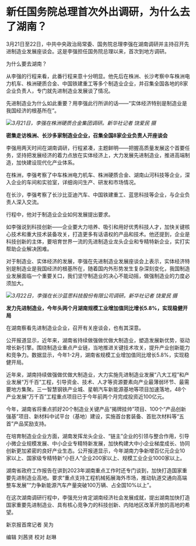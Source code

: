 # 新任国务院总理首次外出调研，为什么去了湖南？

3月21日至22日，中共中央政治局常委、国务院总理李强在湖南调研并主持召开先进制造业发展座谈会。这是李强担任国务院总理以来，首次到地方调研。

为什么要去湖南？

从李强的行程来看，此番行程来意十分明显。他先后在株洲、长沙考察中车株洲电力机车、株洲硬质合金、中国铁建重工等多个制造业企业，并召集全国各地的8家企业负责人，专门就先进制造业发展谈了情况。

先进制造业为什么如此重要？用李强此行所讲的话——“实体经济特别是制造业是我国经济的根基所在”。

![](https://inews.gtimg.com/news_bt/OfMY87dGd8FL1kuzKo5PQ4LK2b6wG82cpeNDPVEy7V2X0AA/1000)_3月21日，李强在株洲硬质合金集团调研。新华社记者
饶爱民 摄_

**密集走访株洲、长沙多家制造业企业，召集全国8家企业负责人开座谈会**

李强用两天时间在湖南调研，行程紧凑，主题鲜明——把握高质量发展这个首要任务，坚持把发展经济的着力点放在实体经济上，大力发展先进制造业，推进高端制造，加快建设现代化产业体系。

在株洲，李强考察了中车株洲电力机车、株洲硬质合金、湖南山河科技等企业，深入企业的车间和实验室，详细询问生产、研发和市场情况。

在长沙，李强考察了长沙比亚迪汽车、中国铁建重工、蓝思科技等企业，与企业负责人深入交流。

行程中，他对于制造业企业如何发展提出要求。

如李强说到科技创新——企业要大力培养、吸引和用好优秀科技人才，加快关键核心技术和重大技术装备攻关，打造更多有话语权的产品和技术。他还提到，企业是科技创新的主体，要培育世界一流的先进制造业龙头企业和专精特新企业，实打实帮助企业解决困难。

对于制造业、实体经济的发展，李强在先进制造业发展座谈会上表示，实体经济特别是制造业是我国经济的根基所在，随着国内外形势发生复杂深刻变化，我国制造业发展面临一个重要关口，我们坚守制造业的决心不能动摇，做强制造业的力度必须加大。

![](https://inews.gtimg.com/news_bt/Oszdcy3nyo9r2yubLYVibg4oQGwKXmQudyF8rYRv70XoEAA/1000)_3月22日，李强在长沙蓝思科技股份有限公司调研。新华社记者
饶爱民 摄_

**发力先进制造业，今年头两个月湖南规模工业增加值同比增长5.8%，实现稳健开局**

在湖南察看先进制造业企业，召开有关座谈会，也有其深意。

公开报道显示，近年来，湖南省持续做强做优做大制造业，塑造发展新优势，驱动增长新引擎。围绕制造业重点产业链，当地推进关键技术攻关，提升产业创新能力和竞争力。数据显示，今年1-2月，湖南省规模工业增加值同比增长5.8%，实现稳健开局。

近年来，湖南持续做强做优做大制造业，大力实施先进制造业发展“八大工程”和产业发展“万千百”工程，引导资金、技术、人才等资源要素向产业最薄弱环节、最需要地方集聚。三一智慧钢铁产业城、星朝汽车新能源基地等项目加速落地，48个产业发展“万千百”工程重点项目已于今年前两个月完成投资近100亿元。

今年，湖南省将重点抓好20个制造业关键产品“揭牌挂帅”项目、100个“产品创新强基”项目、新材料中试平台（基地）建设，实施首台套装备、首批次材料等“五首”产品奖励支持。

在培育制造业企业方面，湖南发挥龙头企业、“链主”企业的引领与整合作用，引导小微企业规模发展、中小企业专精特新发展，加快构建大中小企业梯度成长、协同创新更加紧密的良好产业生态。公开报道显示，今年湖南力争新增百亿元企业10家以上、国家级专精特新“小巨人”企业200家以上、规模工业企业1000家以上。

湖南省政府工作报告在讲到2023年湖南重点工作时还专门谈到，加快打造国家重要先进制造业高地。要求“重点支持工程机械拓展海外市场，推动轨道交通向高端整车发展”“力争新能源汽车产量突破100万辆、占全国10%以上”。

在这次湖南调研行程中，李强充分肯定湖南经济社会发展成就，提出湖南加快打造国家重要先进制造业、具有核心竞争力的科技创新、内陆地区改革开放的高地的希望。

新京报首席记者 吴为

编辑 刘茜贤 校对 赵琳


